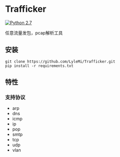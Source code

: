 # Trafficker

[![Python 2.7](https://img.shields.io/badge/Python-2.7-bule.svg)](http://www.python.org/download/)

任意流量发包，pcap解析工具

## 安装


```shell
git clone https://github.com/LyleMi/Trafficker.git
pip install -r requirements.txt
```

## 特性

### 支持协议

* arp
* dns
* icmp
* ip
* pop
* smtp
* tcp
* udp
* vlan
